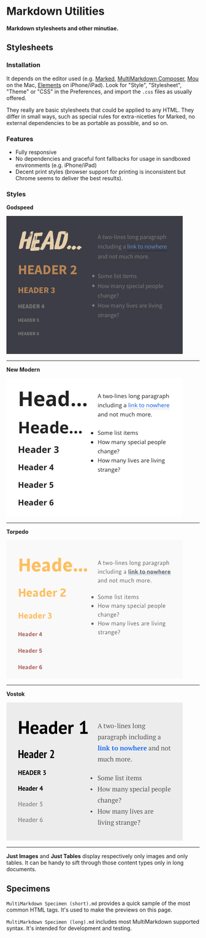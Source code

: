 Markdown Utilities
==================

**Markdown stylesheets and other minutiae.**

Stylesheets
-----------

### Installation

It depends on the editor used (e.g. [Marked](http://markedapp.com/), [MultiMarkdown Composer](http://multimarkdown.com/), [Mou](http://mouapp.com/) on the Mac, [Elements](http://www.secondgearsoftware.com/elements/) on iPhone/iPad). Look for "Style", "Stylesheet", "Theme" or "CSS" in the Preferences, and import the `.css` files as usually offered.

They really are basic stylesheets that could be applied to any HTML. They differ in small ways, such as special rules for extra-niceties for Marked, no external dependencies to be as portable as possible, and so on.

### Features

- Fully responsive
- No dependencies and graceful font fallbacks for usage in sandboxed environments (e.g. iPhone/iPad)
- Decent print styles (browser support for printing is inconsistent but Chrome seems to deliver the best results).

### Styles

**Godspeed**

![](previews/godspeed.png)

---

**New Modern**

![](previews/new-modern.png)

---

**Torpedo**

![](previews/torpedo.png)

---

**Vostok**

![](previews/vostok.png)

---

**Just Images** and **Just Tables** display respectively only images and only tables. It can be handy to sift through those content types only in long documents.

Specimens
---------

`MultiMarkdown Specimen (short).md` provides a quick sample of the most common HTML tags. It's used to make the previews on this page.

`MultiMarkdown Specimen (long).md` includes most MultiMarkdown supported syntax. It's intended for development and testing.